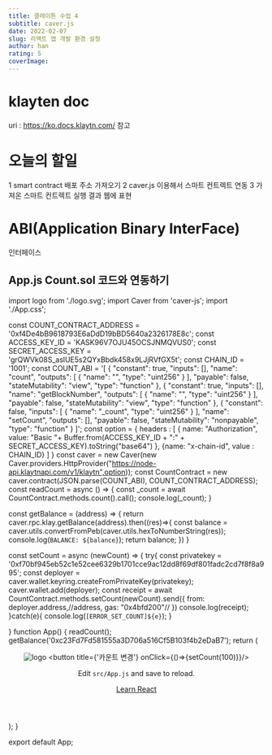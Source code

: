 ```yaml
---
title: 클레이튼 수업 4
subtitle: caver.js
date: 2022-02-07
slug: 리액트 앱 개발 환경 설정
author: han
rating: 5
coverImage: 
---
```


# klayten doc
uri : https://ko.docs.klaytn.com/
참고

# 오늘의 할일

1 smart contract 배포 주소 가져오기
2 caver.js 이용해서 스마트 컨트렉트 연동
3 가져온 스마트 컨트렉트 실행 결과 웹에 표현

# ABI(Application Binary InterFace)
인터페이스


## App.js Count.sol 코드와 연동하기

import logo from './logo.svg';
import Caver from 'caver-js';
import './App.css';

const COUNT_CONTRACT_ADDRESS = '0xf4De4bB9618793E6aDdD19bBD5640a2326178E8c';
const ACCESS_KEY_ID = 'KASK96V7OJU45OCSJNMQVUS0';
const SECRET_ACCESS_KEY = 'grQWVk08S_aslUE5s2QYxBbdk458x9LJjRVfGX5t';
const CHAIN_ID = '1001';
const COUNT_ABI = '[ { "constant": true, "inputs": [], "name": "count", "outputs": [ { "name": "", "type": "uint256" } ], "payable": false, "stateMutability": "view", "type": "function" }, { "constant": true, "inputs": [], "name": "getBlockNumber", "outputs": [ { "name": "", "type": "uint256" } ], "payable": false, "stateMutability": "view", "type": "function" }, { "constant": false, "inputs": [ { "name": "_count", "type": "uint256" } ], "name": "setCount", "outputs": [], "payable": false, "stateMutability": "nonpayable", "type": "function" } ]';
const option = {
  headers : [
    {
      name: "Authorization",
      value: "Basic "+ Buffer.from(ACCESS_KEY_ID + ":" + SECRET_ACCESS_KEY).toString("base64")
    },
    {name: "x-chain-id", value : CHAIN_ID}
  ]
}
const caver = new Caver(new Caver.providers.HttpProvider("https://node-api.klaytnapi.com/v1/klaytn",option));
const CountContract = new caver.contract(JSON.parse(COUNT_ABI), COUNT_CONTRACT_ADDRESS);
const readCount = async () => {
  const _count = await CountContract.methods.count().call();
  console.log(_count);
}

const getBalance = (address) => {
  return caver.rpc.klay.getBalance(address).then((res)=>{
    const balance = caver.utils.convertFromPeb(caver.utils.hexToNumberString(res));
    console.log(`BALANCE: ${balance}`);
    return balance;
  })
}

const setCount = async (newCount) => {
  try{
    const privatekey = '0xf70bf945eb52c1e52cee6329b1701cce9ac12dd8f69df801fadc2cd7f8f8a995';
    const deployer = caver.wallet.keyring.createFromPrivateKey(privatekey);
    caver.wallet.add(deployer);
    const receipt = await CountContract.methods.setCount(newCount).send({
      from: deployer.address,//address,
      gas: "0x4bfd200"//
    })
    console.log(receipt);
  }catch(e){
    console.log(`[ERROR_SET_COUNT]${e}`);
  }
 
} 
function App() {
  readCount();
  getBalance('0xc23Fd7Fd581555a3D706a516Cf5B103f4b2eDaB7');
  return (
    <div className="App">
      <header className="App-header">
        <img src={logo} className="App-logo" alt="logo" />
        <button title={'카운트 변경'} onClick={()=>{setCount(100)}}/>
        <p>
          Edit <code>src/App.js</code> and save to reload.
        </p>
        <a
          className="App-link"
          href="https://reactjs.org"
          target="_blank"
          rel="noopener noreferrer"
        >
          Learn React
        </a>
      </header>
    </div>
  );
}

export default App;
